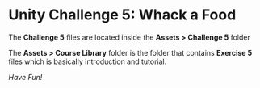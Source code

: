 # Unity Challenge 5: Whack a Food

The __Challenge 5__ files are located inside the __Assets > Challenge 5__ folder

The __Assets > Course Library__ folder is the folder that contains __Exercise 5__ files which is basically introduction and tutorial.

_Have Fun!_
